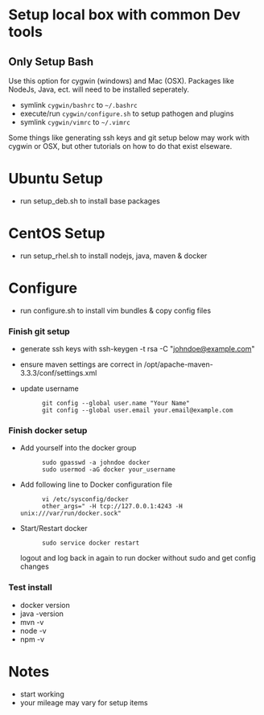 # Setup local box with common Dev tools

## Only Setup Bash
Use this option for cygwin (windows) and Mac (OSX). Packages like NodeJs, Java,
    ect. will need to be installed seperately.

* symlink `cygwin/bashrc` to `~/.bashrc`
* execute/run `cygwin/configure.sh` to setup pathogen and plugins
* symlink `cygwin/vimrc` to `~/.vimrc`

Some things like generating ssh keys and git setup below may work with cygwin
or OSX, but other tutorials on how to do that exist elseware.

# Ubuntu Setup

* run setup_deb.sh to install base packages

# CentOS Setup

* run setup_rhel.sh to install nodejs, java, maven & docker

# Configure
* run configure.sh to install vim bundles & copy config files


### Finish git setup

* generate ssh keys with ssh-keygen -t rsa -C "johndoe@example.com"
* ensure maven settings are correct in /opt/apache-maven-3.3.3/conf/settings.xml
* update username

			git config --global user.name "Your Name"
			git config --global user.email your.email@example.com

### Finish docker setup
* Add yourself into the docker group

			sudo gpasswd -a johndoe docker
			sudo usermod -aG docker your_username

* Add following line to Docker configuration file

			vi /etc/sysconfig/docker
			other_args=" -H tcp://127.0.0.1:4243 -H unix:///var/run/docker.sock"

* Start/Restart docker

			sudo service docker restart

	logout and log back in again to run docker without sudo and get config
	changes

### Test install
* docker version
* java -version
* mvn -v
* node -v
* npm -v

# Notes

* start working
* your mileage may vary for setup items
